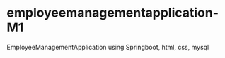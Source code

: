 # employeemanagementapplication-M1
EmployeeManagementApplication using Springboot, html, css, mysql
